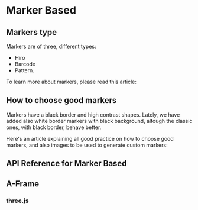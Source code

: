 # Marker Based

## Markers type

Markers are of three, different types:

- Hiro
- Barcode
- Pattern.

To learn more about markers, please read this article:

## How to choose good markers

Markers have a black border and high contrast shapes. Lately, we have added also white border markers with black background, altough the classic ones, with black border, behave better.

Here's an article explaining all good practice on how to choose good markers, and also images to be used to generate custom markers:

## API Reference for Marker Based

## A-Frame

### three.js

